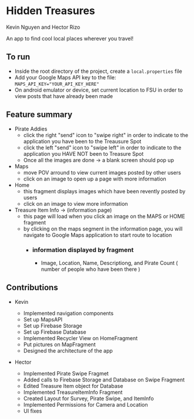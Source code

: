 # Hidden Treasures

Kevin Nguyen and
Hector Rizo

An app to find cool local places wherever you travel!

## To run
  - Inside the root directory of the project, create a `local.properties` file
  - Add your Google Maps API key to the file: `MAPS_API_KEY="YOUR_API_KEY_HERE"`
  - On android emulator or device, set current location to FSU in order to view posts that have already been made

## Feature summary
  - Pirate Addies
    - click the right "send" icon to "swipe right" in order to indicate to the application you have been to the Treausure Spot
    - click the left "send" icon to "swipe left" in order to indicate to the application you HAVE NOT been to Treasure Spot
    - Once all the images are done -> a blank screen should pop up
  - Maps
    - move POV arround to view current images posted by other users
    - click on an image to open up a page with more information
  - Home
    - this fragment displays images which have been revently posted by users
    - click on an image to view more information
  - Treasure Item Info -> (information page)
    - this page will load when you click an image on the MAPS or HOME fragment
    - by clicking on the maps segment in the information page, you will navigate to Google Maps application to start route to location
      - ### information displayed by fragment
        - Image, Location, Name, Descriptiong, and Pirate Count ( number of people who have been there )
  

## Contributions

- Kevin
  - Implemented navigation components
  - Set up MapsAPI
  - Set up Firebase Storage
  - Set up Firebase Database
  - Implemented Recycler View on HomeFragment
  - Put pictures on MapFragment
  - Designed the architecture of the app

- Hector
  - Implemented Pirate Swipe Fragmet 
  - Added calls to Firebase Storage and Database on Swipe Fragment
  - Edited Treasure Item object for Database
  - Implemented TreasureItemInfo Fragment
  - Created Layout for Survey, Pirate Swipe, and ItemInfo
  - Implemented Permissions for Camera and Location
  - UI fixes


